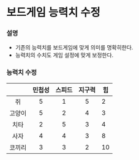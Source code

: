 # 보드게임 능력치 수정

### 설명
+ 기존의 능력치를 보드게임에 맞게 의미를 명확히한다.
+ 능력치의 수치도 게임 설정에 맞게 보정한다.
### 능력치 수정
|        | 민첩성 | 스피드| 지구력| 힘  |
|:------:|:------:|:-----:|:----:|----|
|   쥐   |    5   |   1   |   5  |  2  |
| 고양이 |    5   |   2   |   4  |  3  |
|  치타  |    2   |   5   |   3  |  4  |
| 사자   |    4   |   4   |   3  |  8  |
| 코끼리 |    3   |   3   |   2  |  10 |
